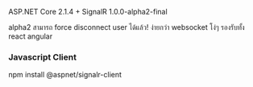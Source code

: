 ASP.NET Core 2.1.4 + SignalR 1.0.0-alpha2-final

alpha2 สามารถ force disconnect user ได้แล้ว!
ง่ายกว่า websocket โง่ๆ รองรับทั้ง react angular

### Javascript Client
npm install @aspnet/signalr-client